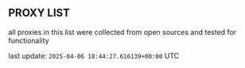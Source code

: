 ## PROXY LIST

all proxies in this list were collected from open sources and tested for functionality

last update: `2025-04-06 18:44:27.616139+00:00` UTC
